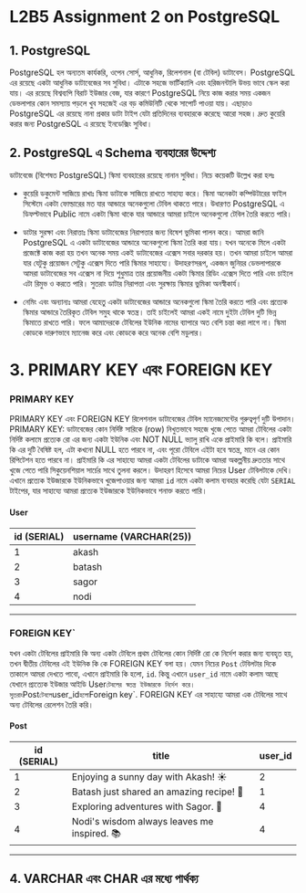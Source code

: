 # L2B5 Assignment 2 on PostgreSQL

## 1. PostgreSQL

PostgreSQL হল অন্যতম কার্যকরি, ওপেন সোর্স, আধুনিক, রিলেশনাল (বা টেবিল) ডাটাবেস। PostgreSQL এর রয়েছে একটা আধুনিক ডাটাবেজের সব সুবিধা। এটাকে সহজে ভার্টিক্যালি এবং হরিজনন্টালি উভয় ভাবে স্কেল করা যায়। এর রয়েছে বিশ্বব্যপি বিরাট ইউজার বেজ, যার কারণে PostgreSQL নিয়ে কাজ করার সময় একজন ডেভলাপার কোন সমস্যায় পড়লে খুব সহজেই এর বড় কমিউনিটি থেকে সাপোর্ট পাওয়া যায়। এছাড়াও PostgreSQL এর রয়েছে নানা প্রকার ডাটা টাইপ যেটা প্রতিদিনের ব্যবহারকে করেছে আরো সহজ। দ্রুত কুয়েরি করার জন্য PostgreSQL এ রয়েছে ইনডেক্সিং সুবিধা।

## 2. PostgreSQL এ Schema ব্যবহারের উদ্দেশ্য

ডাটাবেজে (বিশেষত PostgreSQL) স্কিমা ব্যবহারের রয়েছে নানান সুবিধা। নিচে কয়েকটি উল্লেখ করা হলঃ

- কুয়েরি ডকুমেন্ট সাজিয়ে রাখাঃ স্কিমা ডাটাকে সাজিয়ে রাখতে সাহায্য করে। স্কিমা অনেকটা কম্পিউটারের ফাইল সিস্টেমে একটা ফোল্ডারের মত যার আন্ডারে অনেকগুলো টেবিল থাকতে পারে। উধারণত PostgreSQL এ ডিফল্টভাবে Public নামে একটা স্কিমা থাকে যার আন্ডারে আমরা চাইলে অনেকগুলো টেবিল তৈরি করতে পারি।

- ডাটার সুরক্ষা এবং নিরাত্তাঃ স্কিমা ডাটাবেজের নিরাপত্তার জন্য বিষেশ ভুমিকা পালন করে। আমরা জানি PostgreSQL এ একটা ডাটাবেজের আন্ডারে অনেকগুলো স্কিমা তৈরি করা যায়। যখন অনেকে মিলে একটা প্রজেক্টে কাজ করা হয় তখন অনেক সময় একই ডাটাবেজের এক্সেস সবার দরকার হয়। তখন আমরা চাইলে আমরা যার যেটুকু প্রয়োজন সেটুকু এক্সেস দিতে পারি স্কিমার সাহায্যে। উদাহরণসরূপ, একজন জুনিয়র ডেভলাপারকে আমরা ডাটাবেজের সব এক্সেস না দিয়ে শুধুমাত্র তার প্রয়োজনীয় একটা স্কিমার রিডিং এক্সেস দিতে পারি এবং চাইলে এটা রিমুভ ও করতে পারি। সুতরাং ডাটার নিরাপত্তা এবং সুরক্ষায় স্কিমার ভুমিকা অনস্বীকার্য।

- নেমিং এবং অন্যান্যঃ আমরা যেহেতু একটা ডাটাবেজের আন্ডারে অনেকগুলো স্কিমা তৈরি করতে পারি এবং প্রত্যেক স্কিমার আন্ডারে তৈরিকৃত টেবিল সমুহ থাকে স্বতন্ত্র। তাই চাইলেই আমরা একই নামে দুইটা টেবিল দুটি ভিন্ন স্কিমাতে রাখতে পারি। ফলে আমাদেরকে টেবিলের ইউনিক নামের ব্যাপারে অত বেশি চন্তা করা লাগে না। স্কিমা কোডকে দারুণভাবে ম্যানেজ করে এবং কোডকে করে অনেক বেশি মডুলার।

# 3. PRIMARY KEY এবং FOREIGN KEY

### PRIMARY KEY

PRIMARY KEY এবং FOREIGN KEY রিলেশনাল ডাটাবেজের টেবিল ম্যানেজমেন্টের গুরুত্বপূর্ণ দুটি উপাদান।
PRIMARY KEY: ডাটাবেজের কোন নির্দিষ্ট সারিকে (row) নিখুতভাবে সহজে খুজে পেতে আমরা টেবিলের একটা নির্দিষ্ট কলামে প্রত্যেক রো এর জন্য একটা ইউনিক এবং NOT NULL ভ্যালু রাখি একে প্রাইমারি কি বলে। প্রাইমারি কি এর দুটি বৈষিষ্ট হল, এটা কখনো NULL হতে পারবে না, এবং পূরো টেবিলে এইটা হবে স্বতন্ত্র, মানে এর কোন রিপিটেশন হতে পারবে না। প্রাইমারি কি এর সাহায্যে আমরা একটা টেবিলের ডাটাকে আমরা অকল্পনীয় দ্রুততার সাথে খুজে পেতে পারি সিকুয়েনশিয়াল সার্চের সাথে তুলনা করলে।
উদাহরণ হিসেবে আমরা নিচের User টেবিলটাকে দেখি। এখানে প্রত্যেক ইউজারকে ইউনিকভাবে খুজেপাওয়ার জন্য আমরা `id` নামে একটা কলাম ব্যবহার করেছি যেটা `SERIAL` টাইপের, যার সাহায্যে আমরা প্রত্যেক ইউজারকে ইউনিকভাবে শনাক্ত করতে পারি।

#### User

| id (SERIAL) | username (VARCHAR(25)) |
| ----------- | ---------------------- |
| 1           | akash                  |
| 2           | batash                 |
| 3           | sagor                  |
| 4           | nodi                   |

---

### FOREIGN KEY`

যখন একটা টেবিলের প্রাইমারি কি অন্য একটা টেবিলে প্রথম টেবিলের কোন নির্দিষ্ট রো কে নির্দেশ করার জন্য ব্যবহৃত হয়, তখন দ্বীতীয় টেবিলের এই ইউনিক কি কে FOREIGN KEY বলা হয়। যেমন নিচের `Post` টেবিলটার দিকে তাকালে আমরা দেখতে পাবো, এখানে প্রাইমারি কি হলো, `id`. কিন্তু এখানে `user_id` নামে একটা কলাম আছে যেখানে প্র্যত্যেক ইউজার আইডি User`টেবলের স্বতন্ত্র ইউজারকে নির্দেশ করে। সুতরাং`Post`টেবলে`user_id`হলো`Foreign key`. FOREIGN KEY এর সাহায্যে আমরা এক টেবিলের সাথে অন্য টেবিলের রেলেশন তৈরি করি।

#### Post

| id (SERIAL) | title                                       | user_id |
| ----------- | ------------------------------------------- | ------- |
| 1           | Enjoying a sunny day with Akash! ☀️         | 2       |
| 2           | Batash just shared an amazing recipe! 🍜    | 1       |
| 3           | Exploring adventures with Sagor. 🌟         | 4       |
| 4           | Nodi's wisdom always leaves me inspired. 📚 | 4       |

---

## 4. VARCHAR এবং CHAR এর মধ্যে পার্থক্য
